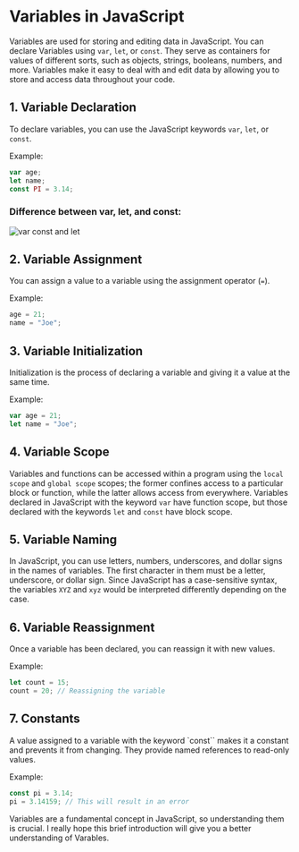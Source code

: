 # Variables in JavaScript

Variables are used for storing and editing data in JavaScript. You can declare Variables using `var`, `let`, or `const`. They serve as containers for values of different sorts, such as objects, strings, booleans, numbers, and more. Variables make it easy to deal with and edit data by allowing you to store and access data throughout your code.

## 1. Variable Declaration
To declare variables, you can use the JavaScript keywords `var`, `let`, or `const`.

Example:
   ```javascript
   var age;
   let name;
   const PI = 3.14;
   ```

### Difference between var, let, and const:
![var const and let](https://github.com/ishratUmar18/upskill-frontend/assets/47534248/e5badb97-0b5a-4ed3-bd84-f0ebebf84c5a)

## 2. Variable Assignment
You can assign a value to a variable using the assignment operator (`=`). 

Example:
   ```javascript
   age = 21;
   name = "Joe";
   ```

## 3. Variable Initialization
Initialization is the process of declaring a variable and giving it a value at the same time.

Example:
   ```javascript
   var age = 21;
   let name = "Joe";
   ```

## 4. Variable Scope
Variables and functions can be accessed within a program using the `local scope` and `global scope` scopes; the former confines access to a particular block or function, while the latter allows access from everywhere. Variables declared in JavaScript with the keyword `var` have function scope, but those declared with the keywords `let` and `const` have block scope. 

## 5. Variable Naming
In JavaScript, you can use letters, numbers, underscores, and dollar signs in the names of variables. The first character in them must be a letter, underscore, or dollar sign. Since JavaScript has a case-sensitive syntax, the variables `XYZ` and `xyz` would be interpreted differently depending on the case.

## 6. Variable Reassignment
Once a variable has been declared, you can reassign it with new values.

Example:
   ```javascript
   let count = 15;
   count = 20; // Reassigning the variable
   ```

## 7. Constants
A value assigned to a variable with the keyword `const`` makes it a constant and prevents it from changing. They provide named references to read-only values.

Example:
   ```javascript
   const pi = 3.14;
   pi = 3.14159; // This will result in an error
   ```

Variables are a fundamental concept in JavaScript, so understanding them is crucial. I really hope this brief introduction will give you a better understanding of Varables.
